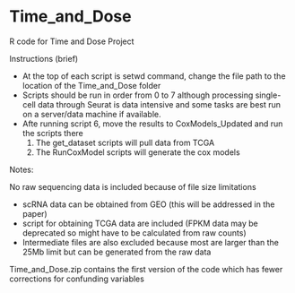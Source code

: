 # Time_and_Dose
R code for Time and Dose Project

Instructions (brief)
  - At the top of each script is setwd command, change the file path to the location of the Time_and_Dose folder
  - Scripts should be run in order from 0 to 7 although processing single-cell data through Seurat is data intensive and some tasks
  are best run on a server/data machine if available.
  - Afte running script 6, move the results to CoxModels_Updated and run the scripts there
    1. The get_dataset scripts will pull data from TCGA
    2. The RunCoxModel scripts will generate the cox models

Notes:

No raw sequencing data is included because of file size limitations
  - scRNA data can be obtained from GEO (this will be addressed in the paper)
  - script for obtaining TCGA data are included (FPKM data may be deprecated so might have to be calculated from raw counts)
  - Intermediate files are also excluded because most are larger than the 25Mb limit but can be generated from the raw data


Time_and_Dose.zip contains the first version of the code which has fewer corrections for confunding variables
